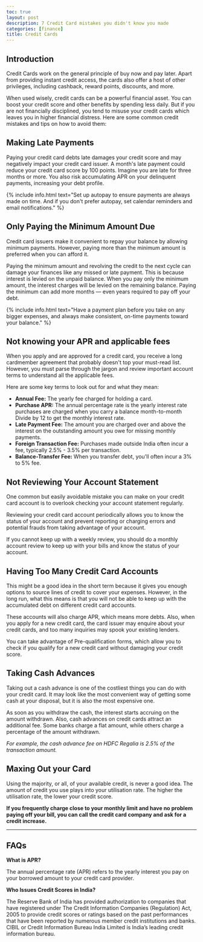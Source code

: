 ```yaml
---
toc: true
layout: post
description: 7 Credit Card mistakes you didn't know you made
categories: [finance]
title: Credit Cards
---
```


## Introduction

Credit Cards work on the general principle of buy now and pay later. Apart from providing instant credit access, the cards also offer a host of other privileges, including cashback, reward points, discounts, and more.

When used wisely, credit cards can be a powerful financial asset. You can boost your credit score and other benefits by spending less daily. But if you are not financially disciplined, you tend to misuse your credit cards which leaves you in higher financial distress. Here are some common credit mistakes and tips on how to avoid them:

## Making Late Payments

Paying your credit card debts late damages your credit score and may negatively impact your credit card issuer. A month's late payment could reduce your credit card score by 100 points. Imagine you are late for three months or more. You also risk accumulating APR on your delinquent payments, increasing your debt profile.

{% include info.html text="Set up autopay to ensure payments are always made on time. And if you don't prefer autopay, set calendar reminders and email notifications." %}

## Only Paying the Minimum Amount Due

Credit card issuers make it convenient to repay your balance by allowing minimum payments. However, paying more than the minimum amount is preferred when you can afford it.

Paying the minimum amount and revolving the credit to the next cycle can damage your finances like any missed or late payment. This is because interest is levied on the unpaid balance. When you pay only the minimum amount, the interest charges will be levied on the remaining balance. Paying the minimum can add more months — even years required to pay off your debt.

{% include info.html text="Have a payment plan before you take on any bigger expenses, and always make consistent, on-time payments toward your balance." %}

## Not knowing your APR and applicable fees

When you apply and are approved for a credit card, you receive a long cardmember agreement that probably doesn't top your must-read list. However, you must parse through the jargon and review important account terms to understand all the applicable fees.

Here are some key terms to look out for and what they mean:

- **Annual Fee:** The yearly fee charged for holding a card.
- **Purchase APR:** The annual percentage rate is the yearly interest rate purchases are charged when you carry a balance month-to-month Divide by 12 to get the monthly interest rate.
- **Late Payment Fee:** The amount you are charged over and above the interest on the outstanding amount you owe for missing monthly payments.
- **Foreign Transaction Fee:** Purchases made outside India often incur a fee, typically 2.5% - 3.5% per transaction.
- **Balance-Transfer Fee:** When you transfer debt, you'll often incur a 3% to 5% fee.

## Not Reviewing Your Account Statement

One common but easily avoidable mistake you can make on your credit card account is to overlook checking your account statement regularly.

Reviewing your credit card account periodically allows you to know the status of your account and prevent reporting or charging errors and potential frauds from taking advantage of your account.

If you cannot keep up with a weekly review, you should do a monthly account review to keep up with your bills and know the status of your account.

## Having Too Many Credit Card Accounts

This might be a good idea in the short term because it gives you enough options to source lines of credit to cover your expenses. However, in the long run, what this means is that you will not be able to keep up with the accumulated debt on different credit card accounts.

These accounts will also charge APR, which means more debts. Also, when you apply for a new credit card, the card issuer may enquire about your credit cards, and too many inquiries may spook your existing lenders.

You can take advantage of Pre-qualification forms, which allow you to check if you qualify for a new credit card without damaging your credit score.

## Taking Cash Advances
Taking out a cash advance is one of the costliest things you can do with your credit card. It may look like the most convenient way of getting some cash at your disposal, but it is also the most expensive one.

As soon as you withdraw the cash, the interest starts accruing on the amount withdrawn. Also, cash advances on credit cards attract an additional fee. Some banks charge a flat amount, while others charge a percentage of the amount withdrawn.

_For example, the cash advance fee on HDFC Regalia is 2.5% of the transaction amount._

## Maxing Out your Card

Using the majority, or all, of your available credit, is never a good idea. The amount of credit you use plays into your utilisation rate. The higher the utilisation rate, the lower your credit score.

**If you frequently charge close to your monthly limit and have no problem paying off your bill, you can call the credit card company and ask for a credit increase.**

---

## FAQs

**What is APR?**

The annual percentage rate (APR) refers to the yearly interest you pay on your borrowed amount to your credit card provider.

**Who Issues Credit Scores in India?**

The Reserve Bank of India has provided authorization to companies that have registered under The Credit Information Companies (Regulation) Act, 2005 to provide credit scores or ratings based on the past performances that have been reported by numerous member credit institutions and banks. CIBIL or Credit Information Bureau India Limited is India’s leading credit information bureau.




